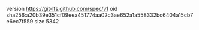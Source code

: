version https://git-lfs.github.com/spec/v1
oid sha256:a20b39e351cf09eea451774aa02c3ae652a1a558332bc6404a15cb7e6ec7f559
size 5342
